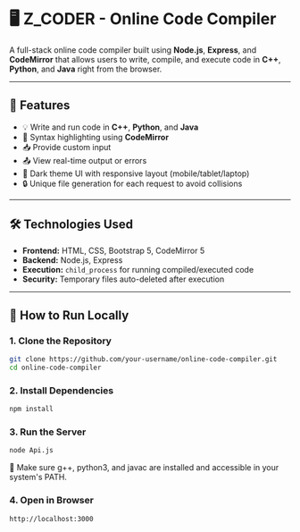 # 🖥️ Z_CODER - Online Code Compiler

A full-stack online code compiler built using **Node.js**, **Express**, and **CodeMirror** that allows users to write, compile, and execute code in **C++**, **Python**, and **Java** right from the browser.

---

## 📌 Features

- 💡 Write and run code in **C++**, **Python**, and **Java**
- 🧠 Syntax highlighting using **CodeMirror**
- 📥 Provide custom input
- 📤 View real-time output or errors
- 🎨 Dark theme UI with responsive layout (mobile/tablet/laptop)
- 🔒 Unique file generation for each request to avoid collisions

---

## 🛠️ Technologies Used

- **Frontend:** HTML, CSS, Bootstrap 5, CodeMirror 5
- **Backend:** Node.js, Express
- **Execution:** `child_process` for running compiled/executed code
- **Security:** Temporary files auto-deleted after execution

---

## 🚀 How to Run Locally

### 1. Clone the Repository

```bash
git clone https://github.com/your-username/online-code-compiler.git
cd online-code-compiler
```
### 2. Install Dependencies

```bash
npm install
```

###  3. Run the Server
```bash
node Api.js
```
🔧 Make sure g++, python3, and javac are installed and accessible in your system's PATH.

### 4. Open in Browser
```bash
http://localhost:3000
```






